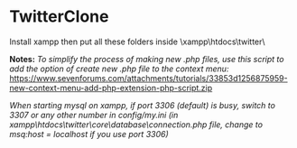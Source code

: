 # TwitterClone

Install xampp then put all these folders inside \xampp\htdocs\twitter\

**Notes:**
*To simplify the process of making new .php files, use this script to add the option of create new .php file to the context menu:*
https://www.sevenforums.com/attachments/tutorials/33853d1256875959-new-context-menu-add-php-extension-php-script.zip

*When starting mysql on xampp, if port 3306 (default) is busy, switch to 3307 or any other number in config/my.ini
(in xampp\htdocs\twitter\core\database\connection.php file, change to msq:host = localhost if you use port 3306)*
